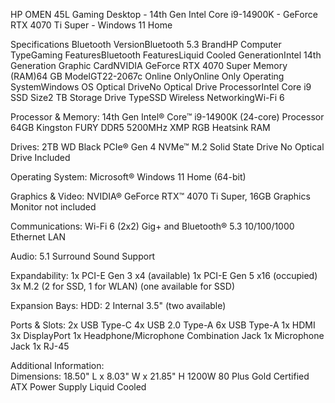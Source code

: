 HP OMEN 45L Gaming Desktop - 14th Gen Intel Core i9-14900K - GeForce RTX 4070 Ti Super - Windows 11 Home

Specifications
Bluetooth VersionBluetooth 5.3
BrandHP
Computer TypeGaming
FeaturesBluetooth
FeaturesLiquid Cooled
GenerationIntel 14th Generation
Graphic CardNVIDIA GeForce RTX 4070 Super
Memory (RAM)64 GB
ModelGT22-2067c
Online OnlyOnline Only
Operating SystemWindows OS
Optical DriveNo Optical Drive
ProcessorIntel Core i9
SSD Size2 TB
Storage Drive TypeSSD
Wireless NetworkingWi-Fi 6

Processor & Memory:
14th Gen Intel® Core™ i9-14900K (24-core) Processor  
64GB Kingston FURY DDR5 5200MHz XMP RGB Heatsink RAM

Drives:
2TB WD Black PCIe® Gen 4 NVMe™ M.2 Solid State Drive
No Optical Drive Included

Operating System:
Microsoft® Windows 11 Home (64-bit)

Graphics & Video:
NVIDIA® GeForce RTX™ 4070 Ti Super, 16GB Graphics
Monitor not included

Communications:
Wi-Fi 6 (2x2) Gig+ and Bluetooth® 5.3
10/100/1000 Ethernet LAN

Audio:
5.1 Surround Sound Support


Expandability:
1x PCI-E Gen 3 x4 (available)
1x  PCI-E Gen 5 x16 (occupied)
3x  M.2 (2 for SSD, 1 for WLAN) (one available for SSD)

Expansion Bays:
HDD: 2 Internal 3.5" (two available)

Ports & Slots:
2x USB Type-C 
4x USB 2.0 Type-A 
6x USB Type-A
1x HDMI
3x DisplayPort
1x Headphone/Microphone Combination Jack
1x Microphone Jack
1x RJ-45

Additional Information:   
Dimensions: 18.50" L x 8.03" W x 21.85" H
1200W 80 Plus Gold Certified ATX Power Supply
Liquid Cooled